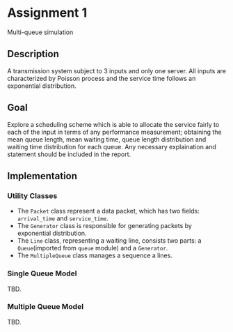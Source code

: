 # Assignment 1

Multi-queue simulation

## Description

A transmission system subject to 3 inputs and only one server. All inputs are characterized by Poisson process and the service time follows an exponential distribution.

## Goal

Explore a scheduling scheme which is able to allocate the service fairly to each of the input in terms of any performance measurement; obtaining the mean queue length, mean waiting time, queue length distribution and waiting time distribution for each queue. Any necessary explaination and statement should be included in the report.

## Implementation

### Utility Classes

* The `Packet` class represent a data packet, which has two fields: `arrival_time` and `service_time`.
* The `Generator` class is responsible for generating packets by exponential distribution.
* The `Line` class, representing a waiting line, consists two parts: a `Queue`(imported from `queue` module) and a `Generator`.
* The `MultipleQueue` class manages a sequence a lines.

### Single Queue Model

TBD.

### Multiple Queue Model

TBD.

